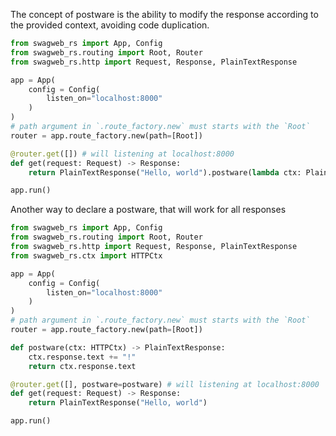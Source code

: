 The concept of postware is the ability to modify the response according to the provided context, avoiding code duplication.

```python
from swagweb_rs import App, Config
from swagweb_rs.routing import Root, Router
from swagweb_rs.http import Request, Response, PlainTextResponse

app = App(
    config = Config(
        listen_on="localhost:8000"
    )
)
# path argument in `.route_factory.new` must starts with the `Root`
router = app.route_factory.new(path=[Root])

@router.get([]) # will listening at localhost:8000
def get(request: Request) -> Response:
    return PlainTextResponse("Hello, world").postware(lambda ctx: PlainTextResponse(f"{ctx.response.text}!"))

app.run()
```

Another way to declare a postware, that will work for all responses
```python
from swagweb_rs import App, Config
from swagweb_rs.routing import Root, Router
from swagweb_rs.http import Request, Response, PlainTextResponse
from swagweb_rs.ctx import HTTPCtx

app = App(
    config = Config(
        listen_on="localhost:8000"
    )
)
# path argument in `.route_factory.new` must starts with the `Root`
router = app.route_factory.new(path=[Root])

def postware(ctx: HTTPCtx) -> PlainTextResponse:
    ctx.response.text += "!"
    return ctx.response.text

@router.get([], postware=postware) # will listening at localhost:8000
def get(request: Request) -> Response:
    return PlainTextResponse("Hello, world")

app.run()
```


